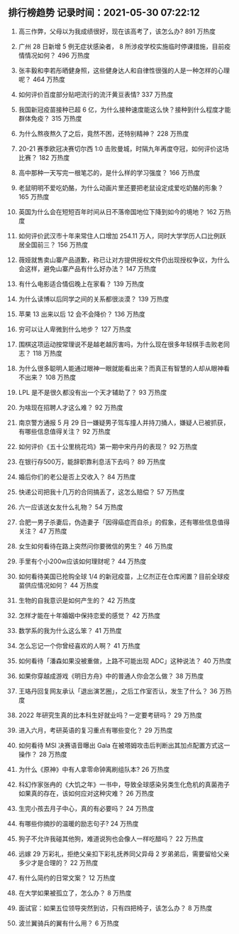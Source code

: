 
## 排行榜趋势 记录时间：2021-05-30 07:22:12
  
  1. 高三作弊，父母以为我成绩很好，现在该高考了，该怎么办? 891 万热度
    
  2. 广州 28 日新增 5 例无症状感染者， 8 所涉疫学校实施临时停课措施，目前疫情情况如何？ 496 万热度
    
  3. 张丰毅和李若彤晒健身照，这些健身达人和自律性很强的人是一种怎样的心理呢？ 464 万热度
    
  4. 如何评价百度部分贴吧流行的流汗黄豆表情? 337 万热度
    
  5. 我国新冠疫苗接种已超 6 亿，为什么接种速度能这么快？接种到什么程度才能群体免疫？ 315 万热度
    
  6. 为什么熬夜熬久了之后，竟然不困，还特别精神？ 228 万热度
    
  7. 20-21 赛季欧冠决赛切尔西 1:0 击败曼城，时隔九年再度夺冠，如何评价这场比赛？ 182 万热度
    
  8. 高中那种一天写完一根笔芯的，是什么样的学习强度？ 166 万热度
    
  9. 老鼠明明不爱吃奶酪，为什么动画片里还要把老鼠设定成爱吃奶酪的形象？ 165 万热度
    
  10. 英国为什么会在短短百年时间从日不落帝国地位下降到如今的境地？ 162 万热度
    
  11. 如何评价武汉市十年来常住人口增加 254.11 万人，同时大学学历人口比例跃居全国前三？ 156 万热度
    
  12. 薇娅就售卖山寨产品道歉，称已让对方提供授权文件仍出现授权争议，为什么会这样，避免山寨产品有什么好办法？ 147 万热度
    
  13. 有什么电影适合情侣晚上在家看？ 139 万热度
    
  14. 为什么读博以后同学之间的关系都很淡漠？ 139 万热度
    
  15. 苹果 13 出来以后 12 会不会降价？ 136 万热度
    
  16. 穷可以让人卑微到什么地步？ 127 万热度
    
  17. 围棋这项运动按常理说不是越老越厉害吗，为什么现在很多年轻棋手击败老同志？ 118 万热度
    
  18. 为什么很多聪明人能通过眼神一眼就能看出来？而真正有智慧的人却从眼神看不出来？ 108 万热度
    
  19. LPL 是不是很久都没有出一个天才辅助了？ 93 万热度
    
  20. 为啥现在招聘人才这么难？ 92 万热度
    
  21. 南京警方通报 5 月 29 日一嫌疑男子驾车撞人并持刀捅人，嫌疑人已被抓获，有哪些信息值得关注？ 92 万热度
    
  22. 如何评价《五十公里桃花坞》第一期中宋丹丹的表现？ 92 万热度
    
  23. 在银行存500万，能辞职靠利息活下去吗？ 89 万热度
    
  24. 婚后你们的老公是否上交收入？ 84 万热度
    
  25. 快递公司把我十几万的合同搞丢了，这怎么赔偿？ 57 万热度
    
  26. 六一应该送女友什么礼物？ 54 万热度
    
  27. 合肥一男子杀妻后，伪造妻子「因得癌症而自杀」的假象，还有哪些信息值得关注？ 47 万热度
    
  28. 女生如何看待在路上突然问你要微信的男生？ 46 万热度
    
  29. 手里有个小200w应该如何理财呢？ 44 万热度
    
  30. 如何看待美国已抢购全球 1/4 的新冠疫苗，上亿剂正在仓库闲置？目前全球疫苗供应情况如何？ 44 万热度
    
  31. 生物的自我意识是如何产生的？ 42 万热度
    
  32. 怎样才能在十年婚姻中保持恋爱的感觉？ 42 万热度
    
  33. 数学系的我为什么这么笨？ 41 万热度
    
  34. 怎么忘记一个你曾经喜欢的人啊？ 41 万热度
    
  35. 如何看待「潘森如果没被重做，上路不可能出现 ADC」这种说法？ 40 万热度
    
  36. 如果你穿越成游戏《明日方舟》中的普通人你会怎么做？ 38 万热度
    
  37. 王珞丹回复网友承认「退出演艺圈」，之后工作室否认，发生了什么？ 36 万热度
    
  38. 2022 年研究生真的比本科生好就业吗？一定要考研吗？ 29 万热度
    
  39. 进入六月，考研英语的复习重点有哪些变化？ 29 万热度
    
  40. 如何看待 MSI 决赛语音曝出 Gala 在被塔姆攻击后判断出其加点配置方式这一操作？ 28 万热度
    
  41. 为什么《原神》中有人拿零命钟离刷组队本? 26 万热度
    
  42. 科幻作家张冉的《大饥之年》一书中，导致全球感染另类生化危机的真菌孢子如果真的存在，该如何应对这种灾难？ 26 万热度
    
  43. 生完小孩去月子中心，真的有必要吗？ 24 万热度
    
  44. 有哪些你摘抄的温暖的励志句子? 24 万热度
    
  45. 狗子不允许我碰其他狗，难道说狗也会像人一样吃醋吗？ 22 万热度
    
  46. 远嫁 29 万彩礼，拒绝父亲扣下彩礼抚养同父异母 2 岁弟弟后，需要留给父亲多少才是合理的？ 22 万热度
    
  47. 有什么简约的日常文案？ 12 万热度
    
  48. 在大学如果被孤立了，怎么办？ 8 万热度
    
  49. 面试官：如果五位领导突然到访，只有四把椅子，该怎么办？ 8 万热度
    
  50. 波兰翼骑兵的翼有什么用？ 6 万热度
    